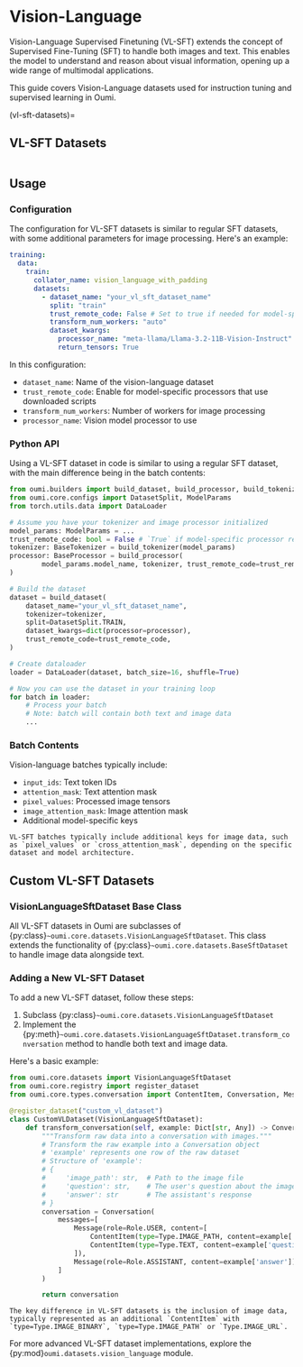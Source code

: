 # Vision-Language

Vision-Language Supervised Finetuning (VL-SFT) extends the concept of Supervised Fine-Tuning (SFT) to handle both images and text. This enables the model to understand and reason about visual information, opening up a wide range of multimodal applications.

This guide covers Vision-Language datasets used for instruction tuning and supervised learning in Oumi.

(vl-sft-datasets)=
## VL-SFT Datasets

```{include} /api/summary/vl_sft_datasets.md
```

## Usage

### Configuration

The configuration for VL-SFT datasets is similar to regular SFT datasets, with some additional parameters for image processing. Here's an example:

```yaml
training:
  data:
    train:
      collator_name: vision_language_with_padding
      datasets:
        - dataset_name: "your_vl_sft_dataset_name"
          split: "train"
          trust_remote_code: False # Set to true if needed for model-specific processors
          transform_num_workers: "auto"
          dataset_kwargs:
            processor_name: "meta-llama/Llama-3.2-11B-Vision-Instruct" # Model-specific processor
            return_tensors: True
```
In this configuration:

- `dataset_name`: Name of the vision-language dataset
- `trust_remote_code`: Enable for model-specific processors that use downloaded scripts
- `transform_num_workers`: Number of workers for image processing
- `processor_name`: Vision model processor to use

### Python API

Using a VL-SFT dataset in code is similar to using a regular SFT dataset, with the main difference being in the batch contents:

```python
from oumi.builders import build_dataset, build_processor, build_tokenizer
from oumi.core.configs import DatasetSplit, ModelParams
from torch.utils.data import DataLoader

# Assume you have your tokenizer and image processor initialized
model_params: ModelParams = ...
trust_remote_code: bool = False # `True` if model-specific processor requires it
tokenizer: BaseTokenizer = build_tokenizer(model_params)
processor: BaseProcessor = build_processor(
        model_params.model_name, tokenizer, trust_remote_code=trust_remote_code
)

# Build the dataset
dataset = build_dataset(
    dataset_name="your_vl_sft_dataset_name",
    tokenizer=tokenizer,
    split=DatasetSplit.TRAIN,
    dataset_kwargs=dict(processor=processor),
    trust_remote_code=trust_remote_code,
)

# Create dataloader
loader = DataLoader(dataset, batch_size=16, shuffle=True)

# Now you can use the dataset in your training loop
for batch in loader:
    # Process your batch
    # Note: batch will contain both text and image data
    ...
```

### Batch Contents

Vision-language batches typically include:

- `input_ids`: Text token IDs
- `attention_mask`: Text attention mask
- `pixel_values`: Processed image tensors
- `image_attention_mask`: Image attention mask
- Additional model-specific keys

```{tip}
VL-SFT batches typically include additional keys for image data, such as `pixel_values` or `cross_attention_mask`, depending on the specific dataset and model architecture.
```

## Custom VL-SFT Datasets

### VisionLanguageSftDataset Base Class

All VL-SFT datasets in Oumi are subclasses of {py:class}`~oumi.core.datasets.VisionLanguageSftDataset`. This class extends the functionality of {py:class}`~oumi.core.datasets.BaseSftDataset` to handle image data alongside text.

### Adding a New VL-SFT Dataset

To add a new VL-SFT dataset, follow these steps:

1. Subclass {py:class}`~oumi.core.datasets.VisionLanguageSftDataset`
2. Implement the {py:meth}`~oumi.core.datasets.VisionLanguageSftDataset.transform_conversation` method to handle both text and image data.

Here's a basic example:

```python
from oumi.core.datasets import VisionLanguageSftDataset
from oumi.core.registry import register_dataset
from oumi.core.types.conversation import ContentItem, Conversation, Message, Role, Type

@register_dataset("custom_vl_dataset")
class CustomVLDataset(VisionLanguageSftDataset):
    def transform_conversation(self, example: Dict[str, Any]) -> Conversation:
        """Transform raw data into a conversation with images."""
        # Transform the raw example into a Conversation object
        # 'example' represents one row of the raw dataset
        # Structure of 'example':
        # {
        #     'image_path': str,  # Path to the image file
        #     'question': str,    # The user's question about the image
        #     'answer': str       # The assistant's response
        # }
        conversation = Conversation(
            messages=[
                Message(role=Role.USER, content=[
                    ContentItem(type=Type.IMAGE_PATH, content=example['image_path']),
                    ContentItem(type=Type.TEXT, content=example['question']),
                ]),
                Message(role=Role.ASSISTANT, content=example['answer'])
            ]
        )

        return conversation
```

```{note}
The key difference in VL-SFT datasets is the inclusion of image data, typically represented as an additional `ContentItem` with `type=Type.IMAGE_BINARY`, `type=Type.IMAGE_PATH` or `Type.IMAGE_URL`.
```

For more advanced VL-SFT dataset implementations, explore the {py:mod}`oumi.datasets.vision_language` module.
